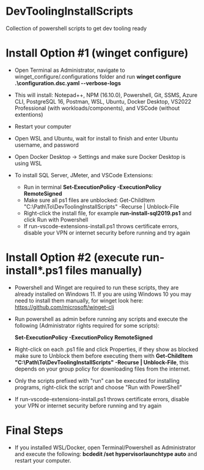 # DevToolingInstallScripts
Collection of powershell scripts to get dev tooling ready

# Install Option #1 (winget configure)

- Open Terminal as Administrator, navigate to winget_configure/.configurations folder and run **winget configure .\configuration.dsc.yaml --verbose-logs**
- This will install: Notepad++, NPM (16.10.0), Powershell, Git, SSMS, Azure CLI, PostgreSQL 16, Postman, WSL, Ubuntu, Docker Desktop, VS2022 Professional (with workloads/components), and VSCode (without extentions)
- Restart your computer
- Open WSL and Ubuntu, wait for install to finish and enter Ubuntu username, and password
- Open Docker Desktop -> Settings and make sure Docker Desktop is using WSL
- To install SQL Server, JMeter, and VSCode Extensions:

	- Run in terminal **Set-ExecutionPolicy -ExecutionPolicy RemoteSigned**
	- Make sure all ps1 files are unblocked: Get-ChildItem "C:\Path\To\DevToolingInstallScripts" -Recurse | Unblock-File 
	- Right-click the install file, for example **run-install-sql2019.ps1** and click Run with Powershell
	- If run-vscode-extensions-install.ps1 throws certificate errors, disable your VPN or internet security before running and try again
  
# Install Option #2 (execute run-install*.ps1 files manually)

- Powershell and Winget are required to run these scripts, they are already installed on Windows 11. If you are using Windows 10 you may need to install them manually, for winget look here: https://github.com/microsoft/winget-cli

- Run powershell as admin before running any scripts and execute the following (Administrator rights required for some scripts):
  
	**Set-ExecutionPolicy -ExecutionPolicy RemoteSigned**

- Right-click on each .ps1 file and click Properties, if they show as blocked make sure to Unblock them before executing them with **Get-ChildItem "C:\Path\To\DevToolingInstallScripts" -Recurse | Unblock-File**, this depends on your group policy for downloading files from the internet.
  
- Only the scripts prefixed with "run" can be executed for installing programs, right-click the script and choose "Run with PowerShell"

- If run-vscode-extensions-install.ps1 throws certificate errors, disable your VPN or internet security before running and try again

# Final Steps

- If you installed WSL/Docker, open Terminal/Powershell as Administrator and execute the following: **bcdedit /set hypervisorlaunchtype auto** and restart your computer.
